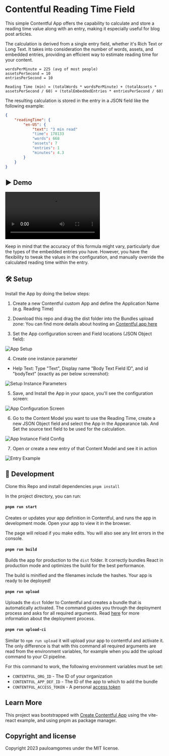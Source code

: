 # Contentful Reading Time Field

This simple Contentful App offers the capability to calculate and store a reading time value along with an entry, making it especially useful for blog post articles.

The calculation is derived from a single entry field, whether it's Rich Text or Long Text. It takes into consideration the number of words, assets, and embedded entries, providing an efficient way to estimate reading time for your content.

```
wordsPerMinute = 225 (avg of most people)
assetsPerSecond = 10
entriesPerSecond = 10

Reading Time (min) = (totalWords * wordsPerMinute) + (totalAssets * assetsPerSecond / 60) + (totalEmbeddedEntries * entriesPerSecond / 60)
```

The resulting calculation is stored in the entry in a JSON field like the following example:

```json
{
	"readingTime": {
		"en-US": {
			"text": "3 min read"
			"time": 178133
			"words": 668
			"assets": 7
			"entries": 1
			"minutes": 4.3
		}
	}
}
```

## ▶️ Demo

<video src='./docs//screencast.mp4'></video>

Keep in mind that the accuracy of this formula might vary, particularly due the types of the embedded entries you have. However, you have the flexibility to tweak the values in the configuration, and manually override the calculated reading time within the entry.

## 🛠 Setup

Install the App by doing the below steps:

1. Create a new Contentful custom App and define the Application Name (e.g. Reading Time)

2. Download this repo and drag the dist folder into the Bundles upload zone:
   You can find more details about hosting an [Contentful app here](https://www.contentful.com/developers/docs/extensibility/app-framework/hosting-an-app/)

3. Set the App configuration screen and Field locations (JSON Object field):

![App Setup](./docs/app-setup.png)

4. Create one instance parameter

- Help Text: Type "Text", Display name "Body Text Field ID", and id "bodyText" (exactly as per below screenshot):

![Setup Instance Parameters](./docs/app-setup-instance-parameters.png)

5. Save, and Install the App in your space, you'll see the configuration screen:

![App Configuration Screen](./docs/app-install-config.png)

6. Go to the Content Model you want to use the Reading Time, create a new JSON Object field and select the App in the Appearance tab.
And Set the source text field to be used for the calculation.

![App Instance Field Config](./docs/app-instance-config.png)

7. Open or create a new entry of that Content Model and see it in action

![Entry Example](./docs/entry-example.png)

## 🥷 Development

Clone this Repo and install dependencies `pnpm install`

In the project directory, you can run:

#### `pnpm run start`

Creates or updates your app definition in Contentful, and runs the app in development mode.
Open your app to view it in the browser.

The page will reload if you make edits.
You will also see any lint errors in the console.

#### `pnpm run build`

Builds the app for production to the `dist` folder.
It correctly bundles React in production mode and optimizes the build for the best performance.

The build is minified and the filenames include the hashes.
Your app is ready to be deployed!

#### `pnpm run upload`

Uploads the `dist` folder to Contentful and creates a bundle that is automatically activated.
The command guides you through the deployment process and asks for all required arguments.
Read [here](https://www.contentful.com/developers/docs/extensibility/app-framework/create-contentful-app/#deploy-with-contentful) for more information about the deployment process.

#### `pnpm run upload-ci`

Similar to `npm run upload` it will upload your app to contentful and activate it. The only difference is
that with this command all required arguments are read from the environment variables, for example when you add
the upload command to your CI pipeline.

For this command to work, the following environment variables must be set:

- `CONTENTFUL_ORG_ID` - The ID of your organization
- `CONTENTFUL_APP_DEF_ID` - The ID of the app to which to add the bundle
- `CONTENTFUL_ACCESS_TOKEN` - A personal [access token](https://www.contentful.com/developers/docs/references/content-management-api/#/reference/personal-access-tokens)

## Learn More

This project was bootstrapped with [Create Contentful App](https://github.com/contentful/create-contentful-app) using the vite-react example, and using pnpm as package manager.

## Copyright and license

Copyright 2023 pauloamgomes under the MIT license.